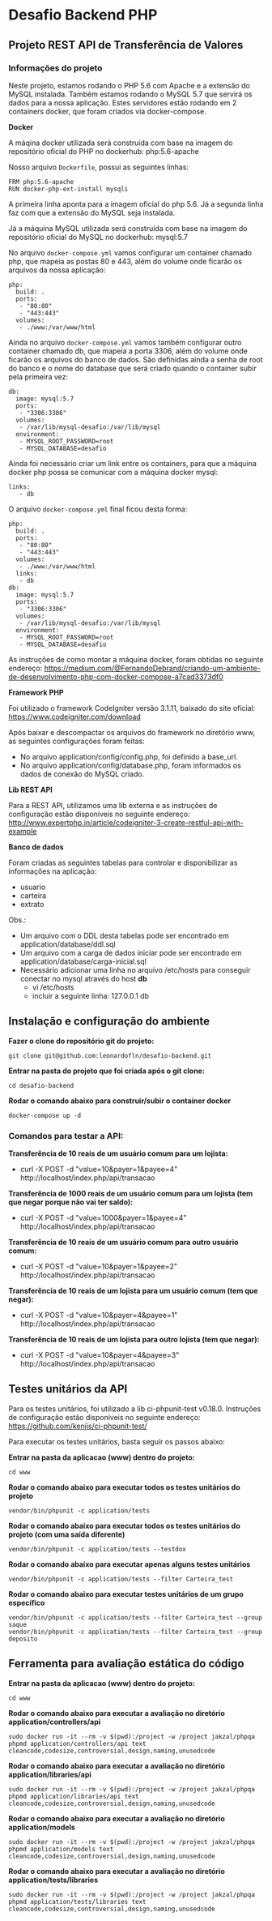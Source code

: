 # Desafio Backend PHP

## Projeto REST API de Transferência de Valores

### Informações do projeto

Neste projeto, estamos rodando o PHP 5.6 com Apache e a extensão do MySQL instalada. Também estamos rodando o MySQL 5.7 que servirá os dados para a nossa aplicação. Estes servidores estão rodando em 2 containers docker, que foram criados via docker-compose.

**Docker**

A máqina docker utilizada será construída com base na imagem do repositório oficial do PHP no dockerhub: php:5.6-apache

Nosso arquivo `Dockerfile`, possui as seguintes linhas:

```
FRM php:5.6-apache
RUN docker-php-ext-install mysqli
```

A primeira linha aponta para a imagem oficial do php 5.6. Já a segunda linha faz com que a extensão do MySQL seja instalada.

Já a máquina MySQL utilizada será construída com base na imagem do repositório oficial do MySQL no dockerhub: mysql:5.7

No arquivo `docker-compose.yml` vamos configurar um container chamado php, que mapeia as postas 80 e 443, além do volume onde ficarão os arquivos da nossa aplicação:

```
php:
  build: .
  ports:
   - "80:80"
   - "443:443"
  volumes:
   - ./www:/var/www/html
```

Ainda no arquivo `docker-compose.yml` vamos também configurar outro container chamado db, que mapeia a porta 3306, além do volume onde ficarão os arquivos do banco de dados. São definidas ainda a senha de root do banco e o nome do database que será criado quando o container subir pela primeira vez:

```
db:
  image: mysql:5.7
  ports:
   - "3306:3306"
  volumes:
   - /var/lib/mysql-desafio:/var/lib/mysql
  environment:
   - MYSQL_ROOT_PASSWORD=root
   - MYSQL_DATABASE=desafio
```

Ainda foi necessário criar um link entre os containers, para que a máquina docker php possa se comunicar com a máquina docker mysql:

```
links:
   - db
```

O arquivo `docker-compose.yml` final ficou desta forma:

```
php:
  build: .
  ports:
   - "80:80"
   - "443:443"
  volumes:
   - ./www:/var/www/html
  links:
   - db
db:
  image: mysql:5.7
  ports:
   - "3306:3306"
  volumes:
   - /var/lib/mysql-desafio:/var/lib/mysql
  environment:
   - MYSQL_ROOT_PASSWORD=root
   - MYSQL_DATABASE=desafio

```

As instruções de como montar a máquina docker, foram obtidas no seguinte endereço: https://medium.com/@FernandoDebrand/criando-um-ambiente-de-desenvolvimento-php-com-docker-compose-a7cad3373df0

**Framework PHP**

Foi utilizado o framework CodeIgniter versão 3.1.11, baixado do site oficial: https://www.codeigniter.com/download

Após baixar e descompactar os arquivos do framework no diretório www, as seguintes configurações foram feitas:
- No arquivo application/config/config.php, foi definido a base_url.
- No arquivo application/config/database.php, foram informados os dados de conexão do MySQL criado.

**Lib REST API**

Para a REST API, utilizamos uma lib externa e as instruções de configuração estão disponíveis no seguinte endereço: http://www.expertphp.in/article/codeigniter-3-create-restful-api-with-example

**Banco de dados**

Foram criadas as seguintes tabelas para controlar e disponibilizar as informações na aplicação:

- usuario
- carteira
- extrato

Obs.:
- Um arquivo com o DDL desta tabelas pode ser encontrado em application/database/ddl.sql
- Um arquivo com a carga de dados iniciar pode ser encontrado em application/database/carga-inicial.sql
- Necessário adicionar uma linha no arquivo /etc/hosts para conseguir conectar no mysql através do host **db**
  - vi /etc/hosts
  - incluir a seguinte linha: 127.0.0.1	db


## Instalação e configuração do ambiente

**Fazer o clone do repositório git do projeto:**

```
git clone git@github.com:leonardofln/desafio-backend.git
```

**Entrar na pasta do projeto que foi criada após o git clone:**

```
cd desafio-backend
```

**Rodar o comando abaixo para construir/subir o container docker**

```
docker-compose up -d
```

### Comandos para testar a API:

**Transferência de 10 reais de um usuário comum para um lojista:**
- curl -X POST -d "value=10&payer=1&payee=4" http://localhost/index.php/api/transacao

**Transferência de 1000 reais de um usuário comum para um lojista (tem que negar porque não vai ter saldo):**
- curl -X POST -d "value=1000&payer=1&payee=4" http://localhost/index.php/api/transacao

**Transferência de 10 reais de um usuário comum para outro usuário comum:**
- curl -X POST -d "value=10&payer=1&payee=2" http://localhost/index.php/api/transacao

**Transferência de 10 reais de um lojista para um usuário comum (tem que negar):**
- curl -X POST -d "value=10&payer=4&payee=1" http://localhost/index.php/api/transacao

**Transferência de 10 reais de um lojista para outro lojista (tem que negar):**
- curl -X POST -d "value=10&payer=4&payee=3" http://localhost/index.php/api/transacao


## Testes unitários da API

Para os testes unitários, foi utilizado a lib ci-phpunit-test v0.18.0. Instruções de configuração estão disponíveis no seguinte endereço: https://github.com/kenjis/ci-phpunit-test/

Para executar os testes unitários, basta seguir os passos abaixo:

**Entrar na pasta da aplicacao (www) dentro do projeto:**

```
cd www
```

**Rodar o comando abaixo para executar todos os testes unitários do projeto**

```
vendor/bin/phpunit -c application/tests
```

**Rodar o comando abaixo para executar todos os testes unitários do projeto (com uma saída diferente)**

```
vendor/bin/phpunit -c application/tests --testdox
```

**Rodar o comando abaixo para executar apenas alguns testes unitários**

```
vendor/bin/phpunit -c application/tests --filter Carteira_test
```

**Rodar o comando abaixo para executar testes unitários de um grupo específico**

```
vendor/bin/phpunit -c application/tests --filter Carteira_test --group saque
vendor/bin/phpunit -c application/tests --filter Carteira_test --group deposito
```

## Ferramenta para avaliação estática do código

**Entrar na pasta da aplicacao (www) dentro do projeto:**

```
cd www
```

**Rodar o comando abaixo para executar a avaliação no diretório application/controllers/api**

```
sudo docker run -it --rm -v $(pwd):/project -w /project jakzal/phpqa phpmd application/controllers/api text cleancode,codesize,controversial,design,naming,unusedcode
```

**Rodar o comando abaixo para executar a avaliação no diretório application/libraries/api**

```
sudo docker run -it --rm -v $(pwd):/project -w /project jakzal/phpqa phpmd application/libraries/api text cleancode,codesize,controversial,design,naming,unusedcode
```

**Rodar o comando abaixo para executar a avaliação no diretório application/models**

```
sudo docker run -it --rm -v $(pwd):/project -w /project jakzal/phpqa phpmd application/models text cleancode,codesize,controversial,design,naming,unusedcode
```

**Rodar o comando abaixo para executar a avaliação no diretório application/tests/libraries**

```
sudo docker run -it --rm -v $(pwd):/project -w /project jakzal/phpqa phpmd application/tests/libraries text cleancode,codesize,controversial,design,naming,unusedcode
```